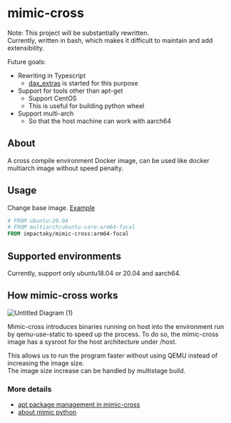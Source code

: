 # mimic-cross

Note: This project will be substantially rewritten.   
Currently, written in bash, which makes it difficult to maintain and add extensibility.

Future goals: 

* Rewriting in Typescript
    * [dax_extras](https://github.com/impactaky/dax_extras) is started for this purpose
* Support for tools other than apt-get
    * Support CentOS
    * This is useful for building python wheel
* Support multi-arch
    * So that the host machine can work with aarch64
 
## About

A cross compile environment Docker image,
can be used like docker multiarch image without speed penalty.

## Usage

Change base image. [Example](/example/binutils.dockerfile)  

```Dockerfile
# FROM ubuntu:20.04
# FROM multiarch/ubuntu-core:arm64-focal
FROM impactaky/mimic-cross:arm64-focal
```

## Supported environments

Currently, support only ubuntu18.04 or 20.04 and aarch64. 

## How mimic-cross works

![Untitled Diagram (1)](https://user-images.githubusercontent.com/37619203/131243313-c4f6264f-621c-47b6-981b-a76f4ec7902f.png)


Mimic-cross introduces binaries running on host into the environment run by qemu-use-static to speed up the process.
To do so, the mimic-cross image has a sysroot for the host architecture under /host.

This allows us to run the program faster without using QEMU instead of increasing the image size.  
The image size increase can be handled by multistage build.

### More details

* [apt package management in mimic-cross](docs/apt-get.md)
* [about mimic python](docs/python3.md)



